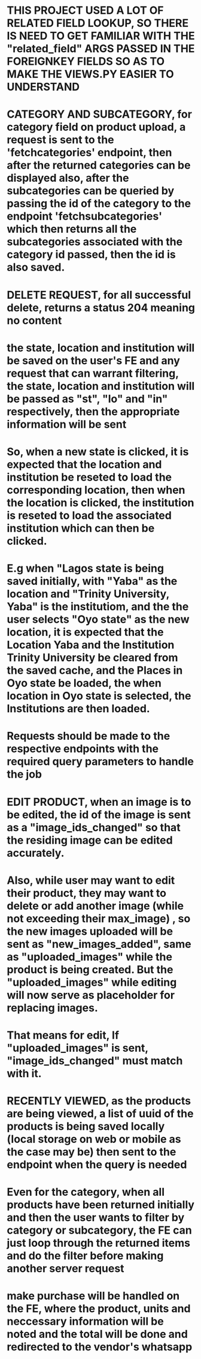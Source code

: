 # THIS PROJECT USED A LOT OF RELATED FIELD LOOKUP, SO THERE IS NEED TO GET FAMILIAR WITH THE "related_field" ARGS PASSED IN THE FOREIGNKEY FIELDS SO AS TO MAKE THE VIEWS.PY EASIER TO UNDERSTAND

# CATEGORY AND SUBCATEGORY, for category field on product upload, a request is sent to the 'fetchcategories' endpoint, then after the returned categories can be displayed also, after the subcategories can be queried by passing the id of the category to the endpoint 'fetchsubcategories' which then returns all the subcategories associated with the category id passed, then the id is also saved.

# DELETE REQUEST, for all successful delete, returns a status 204 meaning no content

# the state, location and institution will be saved on the user's FE and any request that can warrant filtering, the state, location and institution will be passed as "st", "lo" and "in" respectively, then the appropriate information will be sent 


# So, when a new state is clicked, it is expected that the location and institution be reseted to load the corresponding location, then when the location is clicked, the institution is reseted to load the associated institution which can then be clicked. 
# E.g when "Lagos state is being saved initially, with "Yaba" as the location and  "Trinity University, Yaba" is the institutiom, and the the user selects "Oyo state" as the new location, it is expected that the Location Yaba and the Institution Trinity University be cleared from the saved cache, and the Places in Oyo state be loaded, the when location in Oyo state is selected, the Institutions are then loaded. 
# Requests should be made to the respective endpoints with the required query parameters to handle the job

# EDIT PRODUCT, when an image is to be edited, the id of the image is sent as a "image_ids_changed" so that the residing image can be edited accurately.
# Also, while user may want to edit their product, they may want to delete or add another image (while not exceeding their max_image) , so the new images uploaded will be sent as "new_images_added", same as "uploaded_images" while the product is being created. But the "uploaded_images" while editing will now serve as placeholder for replacing images.
# That means for edit, If "uploaded_images" is sent, "image_ids_changed" must match with it.

# RECENTLY VIEWED, as the products are being viewed, a list of uuid of the products is being saved locally (local storage on web or mobile as the case may be) then sent to the endpoint when the query is needed 


# Even for the category, when all products have been returned initially and then the user wants to filter by category or subcategory, the FE can just loop through the returned items and do the filter before making another server request

# make purchase will be handled on the FE, where the product, units and neccessary information will be noted and the total will be done and redirected to the vendor's whatsapp